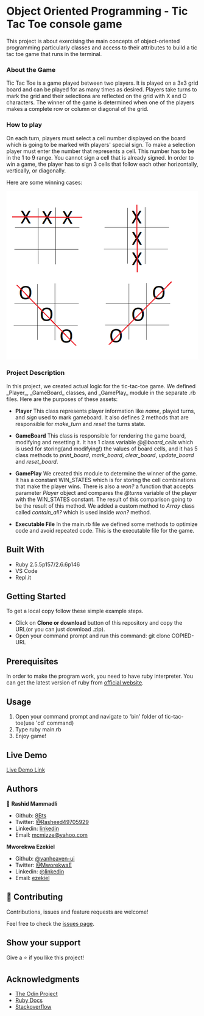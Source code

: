 # Object Oriented Programming - Tic Tac Toe console game

This project is about exercising the main concepts of object-oriented programming particularly classes and access to their attributes to build a tic tac toe game that runs in the terminal.

<h3>About the Game</h3>
<p>Tic Tac Toe is a game played between two players. It is played on a 3x3 grid board and can be played for as many times as desired. 
Players take turns to mark the grid and their selections are reflected on the grid with X and O characters. The winner of the game is determined when one of the players makes a complete row or column or diagonal of the grid. </p>

<h3>How to play</h3>
On each turn, players must select a cell number displayed on the board which is going to be marked with players' special sign. To make a selection player must enter the number that represents a cell. This number has to be in the 1 to 9 range. You cannot sign a cell that is already signed. In order to win a game, the player has to sign 3 cells that follow each other horizontally, vertically, or diagonally.

Here are some winning cases:

![screenshot](https://github.com/8Bts/tic-tac-toe/blob/readme_game_instructions/TICTACTOE.png)

<h3>Project Description</h3>
In this project, we created actual logic for the tic-tac-toe game. We defined _Player_, _GameBoard_ classes, and _GamePlay_ module in the separate .rb files. Here are the purposes of these assets:

- **Player**
 This class represents player information like _name_, played turns, and _sign_ used to mark gameboard. It also defines 2 methods that are responsible for _make_turn_ and _reset_ the turns state.

- **GameBoard**
This class is responsible for rendering the game board, modifying and resetting it. It has 1 class variable _@@board_cells_ which is used for storing(and modifying!) the values of board cells, and it has 5 class methods to _print_board_, _mark_board_, _clear_board_, _update_board_ and _reset_board_.

- **GamePlay**
We created this module to determine the winner of the game. It has a constant WIN_STATES which is for storing the cell combinations that make the player wins. There is also a _won?_ a function that accepts parameter _Player_ object and compares the _@turns_ variable of the player with the WIN_STATES constant. The result of this comparison going to be the result of this method. We added a custom method to _Array_ class called _contain_all?_ which is used inside _won?_ method.

- **Executable File**
In the main.rb file we defined some methods to optimize code and avoid repeated code. This is the executable file for the game.

## Built With

- Ruby 2.5.5p157/2.6.6p146
- VS Code
- Repl.it

## Getting Started 

To get a local copy follow these simple example steps.

 - Click on **Clone or download** button of this repository and copy the URL(or you can just download .zip).
 - Open your command prompt and run this command: git clone COPIED-URL


## Prerequisites
In order to make the program work, you need to have ruby interpreter. You can get the latest version of ruby from [official website](https://www.ruby-lang.org/en/downloads/).


## Usage
1. Open your command prompt and navigate to 'bin' folder of tic-tac-toe(use 'cd' command)
2. Type ruby main.rb
3. Enjoy game!




## Live Demo

<a href="https://repl.it/@vanheavenui/tic-tac-toe" target="_blank">Live Demo Link</a>

## Authors

👤 **Rashid Mammadli**

- Github: [8Bts](https://github.com/8Bts)
- Twitter: [@Rasheed49705929](https://twitter.com/Rasheed49705929)
- Linkedin: [linkedin](https://www.linkedin.com/in/mcmizze-price-238a70135/)
- Email: mcmizze@yahoo.com

**Mworekwa Ezekiel**

- Github: [@vanheaven-ui](https://github.com/vanheaven-ui)
- Twitter: [@MworekwaE](https://twitter.com/MworekwE)
- Linkedin: [@linkedin](https://www.linkedin.com/in/vanheaven/)
- Email: [ezekiel](mailto:vanheaven6@gmail.com)

## 🤝 Contributing

Contributions, issues and feature requests are welcome!

Feel free to check the <a href="https://github.com/8Bts/tic-tac-toe/issues" target="_blank">issues page</a>.

## Show your support

Give a ⭐️ if you like this project!

## Acknowledgments
 
- <a href="https://www.theodinproject.com/" target="_blank">The Odin Project</a>
- <a href="https://ruby-doc.org/core-2.6.1/" target="_blank">Ruby Docs</a>
- <a href="https://www.stackoverflow.com/" target="_blank">Stackoverflow</a>

